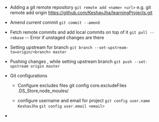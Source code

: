 * Adding a git remote repository
`git remote add <name> <url>`
e.g. git remote add origin https://github.com/KeshavJha/learningProjects.git

* Amend current commit
`git commit --amend`


* Fetch remote commits and add local commits on top of it
`git pull --rebase`
 -- Error if unstaged changes are there


* Setting upstream for branch
`git branch --set-upstream-to=origin/<branch> master`

* Pushing changes , while setting upstream branch
`git push --set-upstream origin master`

* Git configurations
  * Configure excludes files
    git config core.excludeFiles .DS_Store,node_moules/

  * configure username and email for project
    `git config user.name KeshavJha`
    `git config user.email <email>`


*
